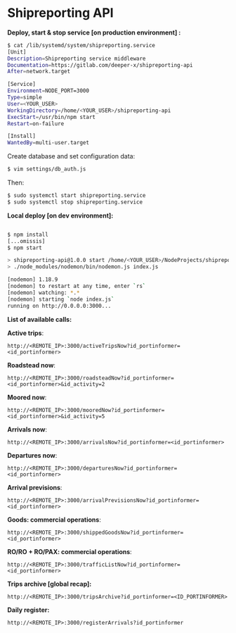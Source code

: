 # Shipreporting API

__Deploy, start & stop service [on production environment] :__

```bash
$ cat /lib/systemd/system/shipreporting.service 
[Unit]
Description=Shipreporting service middleware
Documentation=https://gitlab.com/deeper-x/shipreporting-api
After=network.target

[Service]
Environment=NODE_PORT=3000
Type=simple
User=<YOUR_USER>
WorkingDirectory=/home/<YOUR_USER>/shipreporting-api
ExecStart=/usr/bin/npm start
Restart=on-failure

[Install]
WantedBy=multi-user.target
```
Create database and set configuration data:
```bash
$ vim settings/db_auth.js 
```

Then:
```bash
$ sudo systemctl start shipreporting.service
$ sudo systemctl stop shipreporting.service
```

__Local deploy [on dev environment]:__
```bash

$ npm install
[...omissis]
$ npm start

> shipreporting-api@1.0.0 start /home/<YOUR_USER>/NodeProjects/shipreporting-api
> ./node_modules/nodemon/bin/nodemon.js index.js

[nodemon] 1.18.9
[nodemon] to restart at any time, enter `rs`
[nodemon] watching: *.*
[nodemon] starting `node index.js`
running on http://0.0.0.0:3000...
```

__List of available calls:__

__Active trips__:
```
http://<REMOTE_IP>:3000/activeTripsNow?id_portinformer=<id_portinformer>
```

__Roadstead now__:
```
http://<REMOTE_IP>:3000/roadsteadNow?id_portinformer=<id_portinformer>&id_activity=2
```

__Moored now__:
```
http://<REMOTE_IP>:3000/mooredNow?id_portinformer=<id_portinformer>&id_activity=5
```

__Arrivals now__:
```
http://<REMOTE_IP>:3000/arrivalsNow?id_portinformer=<id_portinformer>
```

__Departures now__:
```
http://<REMOTE_IP>:3000/departuresNow?id_portinformer=<id_portinformer>
```

__Arrival previsions__:
```
http://<REMOTE_IP>:3000/arrivalPrevisionsNow?id_portinformer=<id_portinformer>
```

__Goods: commercial operations__:
```
http://<REMOTE_IP>:3000/shippedGoodsNow?id_portinformer=<id_portinformer>
```

__RO/RO + RO/PAX: commercial operations__:
```
http://<REMOTE_IP>:3000/trafficListNow?id_portinformer=<id_portinformer>
```
__Trips archive [global recap]:__
```
http://<REMOTE_IP>:3000/tripsArchive?id_portinformer=<ID_PORTINFORMER>
```

__Daily register:__
```
http://<REMOTE_IP>:3000/registerArrivals?id_portinformer
```
